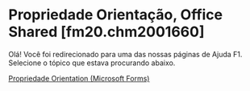 
# Propriedade Orientação, Office Shared [fm20.chm2001660]

Olá! Você foi redirecionado para uma das nossas páginas de Ajuda F1. Selecione o tópico que estava procurando abaixo.

[Propriedade Orientation (Microsoft Forms)](http://msdn.microsoft.com/library/3e57f9af-8aa5-85f5-f3af-81f9a61373c0%28Office.15%29.aspx)
